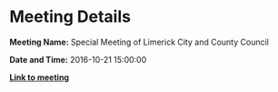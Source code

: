 # Meeting Details

**Meeting Name:** Special Meeting of Limerick City and County Council

**Date and Time:** 2016-10-21 15:00:00

**<a href="https://www.limerick.ie/council/whats-on/special-meeting-limerick-city-and-county-council-3" target="_blank">Link to meeting</a>**
